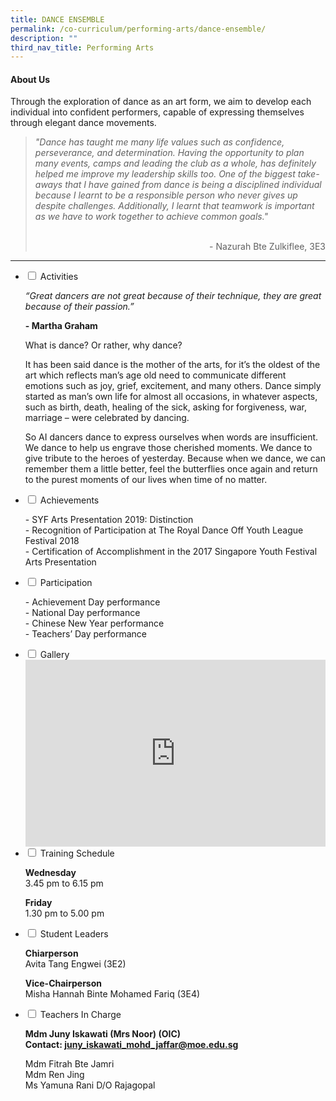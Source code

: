 ```yaml
---
title: DANCE ENSEMBLE
permalink: /co-curriculum/performing-arts/dance-ensemble/
description: ""
third_nav_title: Performing Arts
---
```

<h4><strong>About Us</strong></h4>
<p>Through the exploration of dance as an art form, we aim to develop each individual into confident performers, capable of expressing themselves through elegant dance movements.</p>
<blockquote>
<p><em>"Dance has taught me many life values such as confidence, perseverance, and determination. Having the opportunity to plan many events, camps and leading the club as a whole, has definitely helped me improve my leadership skills too. One of the biggest take-aways that I have gained from dance is being a disciplined individual because I learnt to be a responsible person who never gives up despite challenges. Additionally, I learnt that teamwork is important as we have to work together to achieve common goals."</em><br /><br /></p>
<p style="text-align: right;">- Nazurah Bte Zulkiflee, 3E3</p>
</blockquote>
<hr>
<ul class="jekyllcodex_accordion">
<li><input id="accordion2" type="checkbox" /> <label for="accordion2">Activities</label>
<div>
<p><em>“Great dancers are not great because of their technique, they are great because of their passion.”</em></p>
<p><strong>- Martha Graham</strong></p>
<p>What is dance? Or rather, why dance?  </p>
<p>It has been said dance is the mother of the arts, for it’s the oldest of the art which reflects man’s age old need to communicate different emotions such as joy, grief, excitement, and many others. Dance simply started as man’s own life for almost all occasions, in whatever aspects, such as birth, death, healing of the sick, asking for forgiveness, war, marriage – were celebrated by dancing.</p>
<p>So AI dancers dance to express ourselves when words are insufficient. We dance to help us engrave those cherished moments. We dance to give tribute to the heroes of yesterday. Because when we dance, we can remember them a little better, feel the butterflies once again and return to the purest moments of our lives when time of no matter.</p>
</div>
</li>
<li><input id="accordion3" type="checkbox" /> <label for="accordion3">Achievements</label>
<div>
<p>- SYF Arts Presentation 2019: Distinction<br />- Recognition of Participation at The Royal Dance Off Youth League Festival 2018<br />- Certification of Accomplishment in the 2017 Singapore Youth Festival Arts Presentation</p>
</div>
</li>
<li><input id="accordion4" type="checkbox" /> <label for="accordion4">Participation</label>
<div>
<p>- Achievement Day performance<br />- National Day performance<br />- Chinese New Year performance<br />- Teachers&rsquo; Day performance</p>
</div>
</li>
<li><input id="accordion5" type="checkbox" /> <label for="accordion5">Gallery</label>
<div>
<iframe src="https://docs.google.com/presentation/d/e/2PACX-1vTQ-YceplZX0rSp4qUr1UvBBL5Z3dzpFCwBgE_UubTiepY9iYPRmkdFl08uVfSAhQTszFhbCNP853nO/embed?start=false&loop=false&delayms=5000" frameborder="0" width="480" height="299" allowfullscreen="true"></iframe>
</div>
</li>
<li><input id="accordion6" type="checkbox" /> <label for="accordion6">Training Schedule</label>
<div>
<p><strong>Wednesday</strong><br />3.45 pm to 6.15 pm</p>
<p><strong>Friday</strong><br />1.30 pm to 5.00 pm</p>
</div>
</li>
<li><input id="accordion7" type="checkbox" /> <label for="accordion7">Student Leaders</label>
<div>
<p><strong>Chiarperson<br /></strong>Avita Tang Engwei (3E2)</p>
<p><strong>Vice-Chairperson<br /></strong>Misha Hannah Binte Mohamed Fariq (3E4)</p>
</div>
</li>
<li><input id="accordion8" type="checkbox" /> <label for="accordion8">Teachers In Charge</label>
<div>
<p><strong>Mdm Juny Iskawati (Mrs Noor)&nbsp;(OIC)<br /></strong><strong>Contact:&nbsp;<a href="mailto:juny_iskawati_mohd_jaffar@moe.edu.sg" target="">juny_iskawati_mohd_jaffar@moe.edu.sg</a></strong></p>
<p>Mdm Fitrah Bte Jamri<br />Mdm Ren Jing<br/>Ms Yamuna Rani D/O Rajagopal</p>
</div>
</li>
</ul>